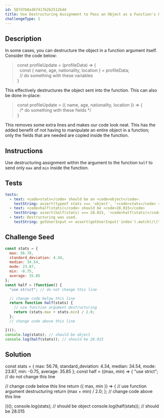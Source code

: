 ```yaml
---
id: 587d7b8a367417b2b2512b4d
title: Use Destructuring Assignment to Pass an Object as a Function's Parameters
challengeType: 1
---
```


## Description
<section id='description'>
In some cases, you can destructure the object in a function argument itself.
Consider the code below:
<blockquote>const profileUpdate = (profileData) => {<br>&nbsp;&nbsp;const { name, age, nationality, location } = profileData;<br>&nbsp;&nbsp;// do something with these variables<br>}</blockquote>
This effectively destructures the object sent into the function. This can also be done in-place:
<blockquote>const profileUpdate = ({ name, age, nationality, location }) => {<br>&nbsp;&nbsp;/* do something with these fields */<br>}</blockquote>
This removes some extra lines and makes our code look neat.
This has the added benefit of not having to manipulate an entire object in a function; only the fields that are needed are copied inside the function.
</section>

## Instructions
<section id='instructions'>
Use destructuring assignment within the argument to the function <code>half</code> to send only <code>max</code> and <code>min</code> inside the function.
</section>

## Tests
<section id='tests'>

```yml
tests:
  - text: <code>stats</code> should be an <code>object</code>.
    testString: assert(typeof stats === 'object', '<code>stats</code> should be an <code>object</code>.');
  - text: <code>half(stats)</code> should be <code>28.015</code>
    testString: assert(half(stats) === 28.015, '<code>half(stats)</code> should be <code>28.015</code>');
  - text: Destructuring was used.
    testString: getUserInput => assert(getUserInput('index').match(/\(\s*\{\s*\w+\s*,\s*\w+\s*\}\s*\)/g), 'Destructuring was used.');

```

</section>

## Challenge Seed
<section id='challengeSeed'>

<div id='js-seed'>

```js
const stats = {
  max: 56.78,
  standard_deviation: 4.34,
  median: 34.54,
  mode: 23.87,
  min: -0.75,
  average: 35.85
};
const half = (function() {
  "use strict"; // do not change this line

  // change code below this line
  return function half(stats) {
    // use function argument destructuring
    return (stats.max + stats.min) / 2.0;
  };
  // change code above this line

})();
console.log(stats); // should be object
console.log(half(stats)); // should be 28.015
```

</div>



</section>

## Solution
<section id='solution'>

const stats = {
  max: 56.78,
  standard_deviation: 4.34,
  median: 34.54,
  mode: 23.87,
  min: -0.75,
  average: 35.85
};
const half = ((max, min) => {
  "use strict"; // do not change this line

  // change code below this line
  return ({ max, min }) => {
    // use function argument destructuring
    return (max + min) / 2.0;
  };
  // change code above this line

})();
console.log(stats); // should be object
console.log(half(stats)); // should be 28.015

</section>
